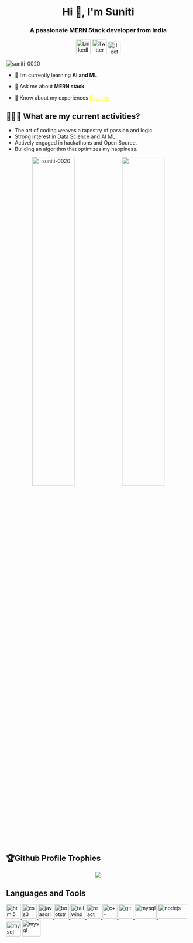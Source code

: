 <h1 align="center">Hi 👋, I'm Suniti</h1>
<h3 align="center">A passionate MERN Stack developer from India</h3>
<p align="center"> 
<a href="https://www.linkedin.com/in/suniti0020/" target="blank"><img src="https://cdn-icons-png.flaticon.com/512/3536/3536505.png" alt="LinkedIn" width="40px"></a>
<a href="https://twitter.com/Suniti_Panwar/" target="blank"><img src="https://cdn-icons-png.flaticon.com/512/2504/2504947.png" alt="Twitter" width="40px"></a>
<a href="https://leetcode.com/suniti_0020/" target="blank"><img src="https://dhyey6602.github.io/assets/lc-icon.png" alt="LeetCode" width="35px" ></a>
          
</p>
<p align="left"> <img src="https://komarev.com/ghpvc/?username=suniti-0020&label=Profile%20views&color=0e75b6&style=flat" alt="suniti-0020" /> </p>

- 🌱 I’m currently learning **AI and ML**

- 💬 Ask me about **MERN stack**

- 📄 Know about my experiences <a href="[https://drive.google.com/file/d/1hh4dPOaAyx6WWV06Kv1LIPKA4TlVFkN2/view?usp=drivesdk](https://drive.google.com/file/d/1EOMyadIM2Zw9yzd-z4uyWIhS-Mmej9bY/view?usp=sharing)" target="_blank" style="color: #FFFF00;"> Resume </a>

## 👨🏻‍🏫 What are my current activities?

- The art of coding weaves a tapestry of passion and logic.
- Strong interest in Data Science and AI ML.
- Actively engaged in hackathons and Open Source.
- Building an algorithm that optimizes my happiness.


<p width="100%" align="center">
          <img align="center" width="48%" src="https://github-readme-stats.vercel.app/api?username=suniti-0020&show_icons=true&locale=en" alt="suniti-0020" />
          <img align="center"  width="48%" src="https://github-readme-streak-stats.herokuapp.com/?user=suniti-0020" />
</p>

## 🏆Github Profile Trophies
<p align="center">
          <img src="https://github-profile-trophy.vercel.app/?username=suniti-0020&theme=juicyfresh&column=7&margin-w=15&no-frame=true&no-bg=true" />
</p>

## Languages and Tools
<p align="left"> <a href="https://www.w3.org/html/" target="_blank"> <img src="https://www.w3.org/html/logo/downloads/HTML5_Badge_512.png" alt="html5" width="40" height="40"/> </a> <a href="https://www.w3schools.com/css/" target="_blank"> <img src="https://upload.wikimedia.org/wikipedia/commons/thumb/6/62/CSS3_logo.svg/800px-CSS3_logo.svg.png" alt="css3" width="40" height="40"/> </a> <a href="https://developer.mozilla.org/en-US/docs/Web/JavaScript" target="_blank"> <img src="https://seeklogo.com/images/J/javascript-logo-8892AEFCAC-seeklogo.com.png" alt="javascript" width="40" height="40"/> </a> <a href="https://getbootstrap.com" target="_blank"> <img src="https://getbootstrap.com/docs/5.0/assets/brand/bootstrap-logo.svg" alt="bootstrap" width="40" height="40"/> </a> <a href="https://tailwindcss.com/" target="_blank"> <img src="https://www.vectorlogo.zone/logos/tailwindcss/tailwindcss-icon.svg" alt="tailwind" width="40" height="40"/> </a> <a href="https://reactjs.org/" target="_blank"> <img src="https://cdn4.iconfinder.com/data/icons/logos-3/600/React.js_logo-512.png" alt="react" width="40" height="40"/> </a> <a href="https://cplusplus.com/doc/tutorial/" target="_blank"><img src="https://upload.wikimedia.org/wikipedia/commons/thumb/1/18/ISO_C%2B%2B_Logo.svg/1822px-ISO_C%2B%2B_Logo.svg.png" alt="c++" width="40" height="40"/> </a> <a href="https://git-scm.com/" target="_blank"> <img src="https://www.vectorlogo.zone/logos/git-scm/git-scm-icon.svg" alt="git" width="40" height="40"/> </a> <a href="https://www.mysql.com/" target="_blank"> <img src="https://www.mysql.com/common/logos/logo-mysql-170x115.png" alt="mysql" width="60" height="40"/> </a>
<a href="https://www.mysql.com/" target="_blank"> <img src="https://cdn.freebiesupply.com/logos/large/2x/nodejs-1-logo-png-transparent.png" alt="nodejs" width="80" height="40"/> </a> <a href="https://www.mysql.com/" target="_blank"> <img src="https://seeklogo.com/images/M/mongodb-logo-655F7D542D-seeklogo.com.png" alt="mysql" width="40" height="40"/> </a>  <a href="https://www.mysql.com/" target="_blank"> <img src="https://upload.wikimedia.org/wikipedia/commons/thumb/8/88/Status_iucn_EX_icon.svg/480px-Status_iucn_EX_icon.svg.png" alt="mysql" width="50" height="45"/> </a> </p>
 
</p>

